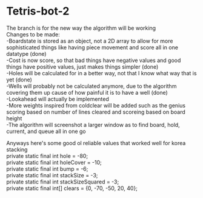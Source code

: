 # Tetris-bot-2
The branch is for the new way the algorithm will be working  
Changes to be made:  
-Boardstate is stored as an object, not a 2D array to allow for more sophisticated things like having piece movement and score all in one datatype (done)  
-Cost is now score, so that bad things have negative values and good things have positive values, just makes things simpler (done)  
-Holes will be calculated for in a better way, not that I know what way that is yet (done)  
-Wells will probably not be calculated anymore, due to the algorithm covering them up cause of how painful it is to have a well (done)  
-Lookahead will actually be implemented  
-More weights inspired from coldclear will be added such as the genius scoring based on number of lines cleared and scoreing based on board height  
-The algorithm will screenshot a larger window as to find board, hold, current, and queue all in one go  

Anyways here's some good ol reliable values that worked well for korea stacking  
private static final int hole = -80;  
private static final int holeCover = -10;  
private static final int bump = -6;  
private static final int stackSize = -3;  
private static final int stackSizeSquared = -3;  
private static final int[] clears = {0, -70, -50, 20, 40};  
